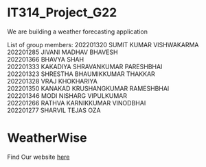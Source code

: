 # IT314_Project_G22
We are building a weather forecasting application

List of group members:
202201320 SUMIT KUMAR VISHWAKARMA <br>
202201285 JIVANI MADHAV BHAVESH <br>
202201366 BHAVYA SHAH <br>
202201333 KAKADIYA SHRAVANKUMAR PARESHBHAI <br>
202201323 SHRESTHA BHAUMIKKUMAR THAKKAR <br>
202201328 VRAJ KHOKHARIYA <br>
202201350 KANAKAD KRUSHANGKUMAR RAMESHBHAI <br>
202201346 MODI NISHARG VIPULKUMAR <br>
202201266 RATHVA KARNIKKUMAR VINODBHAI <br>
202201277 SHARVIL TEJAS OZA <br>
# WeatherWise

Find Our website [here](https://weatherwise.pythonanywhere.com/ 'WeatherWise website link')
